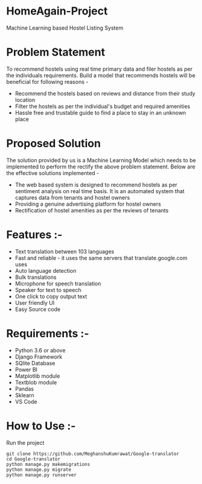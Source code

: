 # HomeAgain-Project
Machine Learning based Hostel Listing System

# Problem Statement
To recommend hostels using real time primary data and filer hostels as per
the individuals requirements. Build a model that recommends hostels will
be beneficial for following reasons -
* Recommend the hostels based on reviews and distance from their study location
* Filter the hostels as per the individual's budget and required amenities
* Hassle free and trustable guide to find a place to stay in an unknown place

# Proposed Solution
The solution provided by us is a Machine Learning Model
which needs to be implemented to perform the rectify the
above problem statement. Below are the effective solutions
implemented -
* The web based system is designed to recommend hostels as per sentiment analysis on real time basis. It is an automated system that captures data from tenants and hostel owners
* Providing a genuine advertising platform for hostel owners
* Rectification of hostel amenities as per the reviews of tenants

# Features :-
* Text translation between 103 languages
* Fast and reliable - it uses the same servers that translate.google.com uses
* Auto language detection
* Bulk translations
* Microphone for speech translation
* Speaker for text to speech
* One click to copy output text
* User friendly UI
* Easy Source code


# Requirements :-
* Python 3.6 or above
* Django Framework
* SQlite Database
* Power BI 
* Matplotlib module
* Textblob module
* Pandas
* Sklearn
* VS Code

# How to Use :-
Run the project
```
git clone https://github.com/MeghanshuKumrawat/Google-translator
cd Google-translator
python manage.py makemigrations
python manage.py migrate
python manage.py runserver
```
